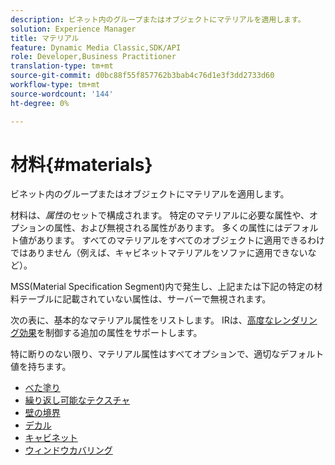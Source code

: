 ```yaml
---
description: ビネット内のグループまたはオブジェクトにマテリアルを適用します。
solution: Experience Manager
title: マテリアル
feature: Dynamic Media Classic,SDK/API
role: Developer,Business Practitioner
translation-type: tm+mt
source-git-commit: d0bc88f55f857762b3bab4c76d1e3f3dd2733d60
workflow-type: tm+mt
source-wordcount: '144'
ht-degree: 0%

---
```



# 材料{#materials}

ビネット内のグループまたはオブジェクトにマテリアルを適用します。

材料は、*属性*&#x200B;のセットで構成されます。 特定のマテリアルに必要な属性や、オプションの属性、および無視される属性があります。 多くの属性にはデフォルト値があります。 すべてのマテリアルをすべてのオブジェクトに適用できるわけではありません（例えば、キャビネットマテリアルをソファに適用できないなど）。

MSS(Material Specification Segment)内で発生し、上記または下記の特定の材料テーブルに記載されていない属性は、サーバーで無視されます。

次の表に、基本的なマテリアル属性をリストします。 IRは、[高度なレンダリング効果](../../../../../../ir-api/http-protocol/image-rendering-api-ref/c-ir-http-protocol-ref/c-ir-http-protocol-syntax-and-features/c-ir-advanced-render-effects/c-ir-advanced-render-effects.md#concept-bf8b6d8460244b9cacc7f4a3df4c5281)を制御する追加の属性をサポートします。

特に断りのない限り、マテリアル属性はすべてオプションで、適切なデフォルト値を持ちます。

* [べた塗り](r-ir-solid-colors.md)
* [繰り返し可能なテクスチャ](r-ir-repeatable-textures.md)
* [壁の境界](r-ir-wall-borders.md)
* [デカル](r-ir-decals.md)
* [キャビネット](r-ir-cabinets.md)
* [ウィンドウカバリング](r-ir-window-coverings.md)
